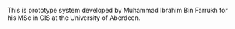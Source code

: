 This is prototype system developed by Muhammad Ibrahim Bin Farrukh for his MSc in GIS at the University of Aberdeen.
